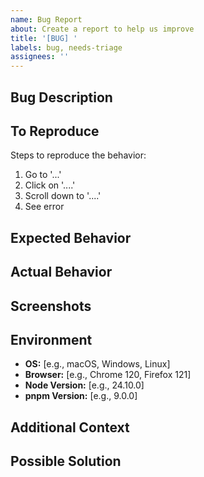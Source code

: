 ```yaml
---
name: Bug Report
about: Create a report to help us improve
title: '[BUG] '
labels: bug, needs-triage
assignees: ''
---
```


## Bug Description

<!-- A clear and concise description of what the bug is. -->

## To Reproduce

Steps to reproduce the behavior:

1. Go to '...'
2. Click on '....'
3. Scroll down to '....'
4. See error

## Expected Behavior

<!-- A clear and concise description of what you expected to happen. -->

## Actual Behavior

<!-- What actually happened. -->

## Screenshots

<!-- If applicable, add screenshots to help explain your problem. -->

## Environment

- **OS:** [e.g., macOS, Windows, Linux]
- **Browser:** [e.g., Chrome 120, Firefox 121]
- **Node Version:** [e.g., 24.10.0]
- **pnpm Version:** [e.g., 9.0.0]

## Additional Context

<!-- Add any other context about the problem here. -->

## Possible Solution

<!-- If you have suggestions on how to fix the bug, please describe them here. -->
